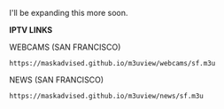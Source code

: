 I'll be expanding this more soon.

**IPTV LINKS**

WEBCAMS (SAN FRANCISCO)
```
https://maskadvised.github.io/m3uview/webcams/sf.m3u
```
NEWS (SAN FRANCISCO)
```
https://maskadvised.github.io/m3uview/news/sf.m3u
```
